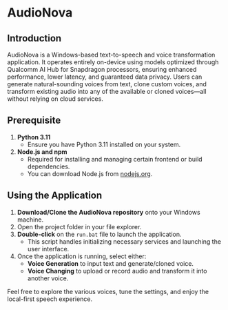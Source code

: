 # AudioNova

## Introduction
AudioNova is a Windows-based text-to-speech and voice transformation application. It operates entirely on-device using models optimized through Qualcomm AI Hub for Snapdragon processors, ensuring enhanced performance, lower latency, and guaranteed data privacy. Users can generate natural-sounding voices from text, clone custom voices, and transform existing audio into any of the available or cloned voices—all without relying on cloud services.

## Prerequisite
1. **Python 3.11**  
   - Ensure you have Python 3.11 installed on your system.
2. **Node.js and npm**  
   - Required for installing and managing certain frontend or build dependencies.  
   - You can download Node.js from [nodejs.org](https://nodejs.org/).

## Using the Application
1. **Download/Clone the AudioNova repository** onto your Windows machine.
2. Open the project folder in your file explorer.
3. **Double-click** on the `run.bat` file to launch the application.  
   - This script handles initializing necessary services and launching the user interface.
4. Once the application is running, select either:
   - **Voice Generation** to input text and generate/cloned voice.
   - **Voice Changing** to upload or record audio and transform it into another voice.

Feel free to explore the various voices, tune the settings, and enjoy the local-first speech experience.






